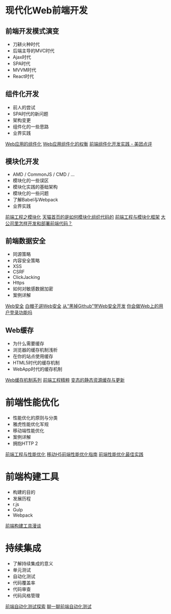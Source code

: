 # 现代化Web前端开发

## 前端开发模式演变

- 刀耕火种时代
- 后端主导的MVC时代
- Ajax时代
- SPA时代
- MVVM时代
- React时代

## 组件化开发

- 前人的尝试
- SPA时代的新问题
- 架构变更
- 组件化的一些思路
- 业界实践

[Web应用的组件化](https://github.com/xufei/blog/issues/6)
[Web应用组件化的权衡](https://github.com/xufei/blog/issues/22)
[前端组件化开发实践 - 美团点评](http://tech.meituan.com/frontend-component-practice.html)

## 模块化开发

- AMD / CommonJS / CMD / ...
- 模块化的一些误区
- 模块化实践的基础架构
- 模块化的一些问题
- 了解Babel与Webpack
- 业界实践

[前端工程之模块化](http://fex.baidu.com/blog/2014/03/fis-module/)
[天猫首页的是如何模块化组织代码的](https://github.com/tmallfe/tmallfe.github.io/issues/34)
[前端工程与模块化框架](https://github.com/fouber/blog/issues/4)
[大公司里怎样开发和部署前端代码？](https://www.zhihu.com/question/20790576/answer/32602154)

## 前端数据安全

- 同源策略
- 内容安全策略
- XSS
- CSRF
- ClickJacking
- Https
- 如何对敏感数据加密
- 案例详解

[Web安全](https://developer.mozilla.org/zh-CN/docs/Web/Security)
[白帽子讲Web安全](https://book.douban.com/subject/10546925/)
[从“黑掉Github”学Web安全开发](http://coolshell.cn/articles/11021.html)
[你会做Web上的用户登录功能吗](http://coolshell.cn/articles/5353.html)

## Web缓存

- 为什么需要缓存
- 浏览器的缓存机制浅析
- 在你的站点使用缓存
- HTML5时代的缓存机制
- WebApp时代的缓存机制

[Web缓存机制系列](http://www.alloyteam.com/2012/03/web-cache-1-web-cache-overview/)
[前端工程精粹](http://www.infoq.com/cn/articles/front-end-engineering-and-performance-optimization-part1)
[变态的静态资源缓存与更新](http://div.io/topic/745)

# 前端性能优化

- 性能优化的原则与分类
- 雅虎性能优化军规
- 移动端性能优化
- 案例详解
- 拥抱HTTP 2

[前端工程与性能优化](https://github.com/fouber/blog/issues/3)
[移动H5前端性能优化指南](https://isux.tencent.com/h5-performance.html)
[前端性能优化最佳实践](https://csspod.com/frontend-performance-best-practices/)

# 前端构建工具

- 构建的目的
- 发展历程
- r.js
- Gulp
- Webpack

[前端构建工具漫谈](http://div.io/topic/1724)

# 持续集成

- 了解持续集成的意义
- 单元测试
- 自动化测试
- 代码覆盖率
- 代码审查
- 代码风格管理

[前端自动化测试探索](http://fex.baidu.com/blog/2015/07/front-end-test/#comments)
[聊一聊前端自动化测试](https://github.com/tmallfe/tmallfe.github.io/issues/37)
